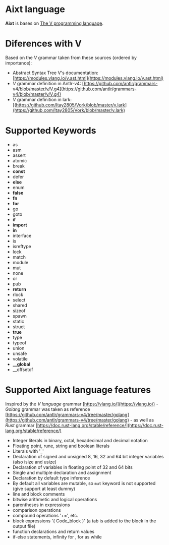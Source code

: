 # Aixt language
**Aixt** is bases on [The V programming language](https://vlang.io/).

# Diferences with V
Based on the _V_ grammar taken from these sources (ordered by importance):
- Abstract Syntax Tree V's documentation: [https://modules.vlang.io/v.ast.html](https://modules.vlang.io/v.ast.html)
- _V_ grammar definition in Antlr-v4:     [https://github.com/antlr/grammars-v4/blob/master/v/V.g4](https://github.com/antlr/grammars-v4/blob/master/v/V.g4)
- _V_ grammar definition in lark:         [(https://github.com/Itay2805/Vork/blob/master/v.lark](https://github.com/Itay2805/Vork/blob/master/v.lark)

# Supported Keywords
- as
- asm
- assert
- atomic
- break
- **const**
- defer
- **else**
- enum
- **false**
- **fn**
- **for**
- go
- goto
- **if**
- **import**
- **in**
- interface
- is
- isreftype
- lock
- match
- module
- mut
- none
- or
- pub
- **return**
- rlock
- select
- shared
- sizeof
- spawn
- static
- struct
- **true**
- type
- typeof
- union
- unsafe
- volatile
- **__global**
- __offsetof


# Supported Aixt language features
    
Inspired by the _V language_ grammar [https://vlang.io/](https://vlang.io/)
    - _Golang_ grammar was taken as reference [https://github.com/antlr/grammars-v4/tree/master/golang](https://github.com/antlr/grammars-v4/tree/master/golang)
    - as well as _Rust_ grammar [https://doc.rust-lang.org/stable/reference/](https://doc.rust-lang.org/stable/reference/)
- Integer literals in binary, octal, hexadecimal and decimal notation
- Floating point, rune, string and boolean literals
- Literals with '_'
- Declaration of signed and unsigned 8, 16, 32 and 64 bit integer variables (also isize and usize)
- Declaration of variables in floating point of 32 and 64 bits
- Single and multiple declaration and assignment
- Declaration by default type inference
- By default all variables are mutable, so `mut` keyword is not supported (give support at least dummy)
- line and block comments
- bitwise arithmetic and logical operations
- parentheses in expressions
- comparison operations
- compound operations '+=', etc.
- block expressions '{ Code_block }' (a tab is added to the block in the output file)
- function declarations and return values
- if-else statements, infinity for , for as while